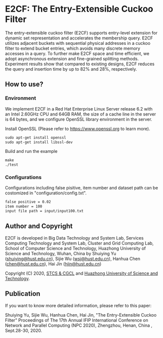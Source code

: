 # E2CF: The Entry-Extensible Cuckoo Filter
The entry-extensible cuckoo filter (E2CF) supports entry-level extension for dynamic set representation and accelerates the membership query. E2CF utilizes adjacent buckets with sequential physical addresses in a cuckoo filter to extend bucket entries, which avoids many discrete memory accesses in a query. To further make E2CF space and time efficient, we adopt asynchronous extension and fine-grained splitting methods. Experiment results show that compared to existing designs, E2CF reduces the query and insertion time by up to 82% and 28%, respectively.

## How to use?
### Environment
We implement E2CF in a Red Hat Enterprise Linux Server release 6.2 with an Intel 2.60GHz CPU and 64GB RAM, the size of a cache line in the server is 64 bytes, and we configure OpenSSL library environment in the server. 

Install OpenSSL (Please refer to https://www.openssl.org to learn more).

```txt
sudo apt-get install openssl
sudo apt-get install libssl-dev
```
Build and run the example

```txt
make
./test
```


### Configurations
Configurations including false pisitive, item number and dataset path can be costomized in "configuration/config.txt". 

```txt
false positive = 0.02
item number = 100
input file path = input/input100.txt
```


## Author and Copyright

E2CF is developed in Big Data Technology and System Lab, Services Computing Technology and System Lab, Cluster and Grid Computing Lab, School of Computer Science and Technology, Huazhong University of Science and Technology, Wuhan, China by Shuiying Yu (shuiying@hust.edu.cn), Sijie Wu (wsj@hust.edu.cn), Hanhua Chen (chen@hust.edu.cn), Hai Jin (hjin@hust.edu.cn)

Copyright (C) 2020, [STCS & CGCL](http://grid.hust.edu.cn/) and [Huazhong University of Science and Technology](http://www.hust.edu.cn).

## Publication

If you want to know more detailed information, please refer to this paper:

Shuiying Yu, Sijie Wu, Hanhua Chen, Hai Jin, "The Entry-Extensible Cuckoo Filter" Proceedings of The 17th Annual IFIP International Conference on Network and Parallel Computing (NPC 2020), Zhengzhou, Henan, China , Sept.28-30, 2020.
